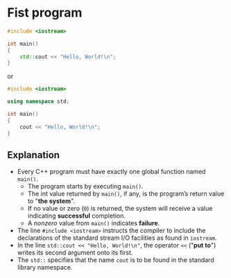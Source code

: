 # Fist program

```c++
#include <iostream>

int main()
{
    std::cout << "Hello, World!\n";
}
```

or

```c++
#include <iostream>

using namespace std;

int main()
{
    cout << "Hello, World!\n";
}
```


## Explanation
- Every C++ program must have exactly one global function named `main()`.
    - The program starts by executing `main()`.
    - The int value returned by `main()`, if any, is the program’s return value to "**the system**".
    - If no value or zero (`0`) is returned, the system will receive a value indicating **successful** completion. 
    - A *nonzero* value from `main()` indicates **failure**.
- The line `#include <iostream>` instructs the compiler to include the declarations of the standard stream I/O facilities as found in `iostream`.
- In the line `std::cout << "Hello, World!\n"`, the operator `<<` ("**put to**") writes its second argument onto its first.
- The `std::` specifies that the name `cout` is to be found in the standard library namespace.


